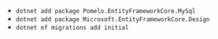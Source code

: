 * ```dotnet add package Pomelo.EntityFrameworkCore.MySql```
* ```dotnet add package Microsoft.EntityFrameworkCore.Design```
* ```dotnet ef migrations add initial```